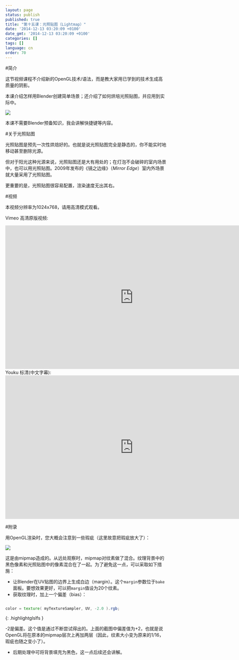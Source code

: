 ```yaml
---
layout: page
status: publish
published: true
title: "第十五课：光照贴图（Lightmap）"
date: '2014-12-13 03:20:09 +0100'
date_gmt: '2014-12-13 03:20:09 +0100'
categories: []
tags: []
language: cn
order: 70
---
```


#简介

这节视频课程不介绍新的OpenGL技术/语法，而是教大家用已学到的技术生成高质量的阴影。

本课介绍怎样用Blender创建简单场景；还介绍了如何烘培光照贴图，并应用到实际中。

![]({{site.baseurl}}/assets/images/tuto-15-lightmaps/lighmappedroom.png)

本课不需要Blender预备知识，我会讲解快捷键等内容。

#关于光照贴图

光照贴图是预先一次性烘焙好的。也就是说光照贴图完全是静态的，你不能实时地移动甚至删除光源。

但对于阳光这种光源来说，光照贴图还是大有用处的；在灯泡不会破碎的室内场景中，也可以用光照贴图。2009年发布的《镜之边缘》（*Mirror Edge*）室内外场景就大量采用了光照贴图。

更重要的是，光照贴图很容易配置，渲染速度无出其右。

#视频

本视频分辨率为1024x768，请用高清模式观看。

Vimeo 高清原版视频:
<iframe src="http://player.vimeo.com/video/24359223?title=0&byline=0&portrait=0" frameborder="0" width="800" height="450"></iframe>
Youku 标清(中文字幕):
<iframe src="http://player.youku.com/embed/XNDg5MjYzMzk2" frameborder="0" width="800" height="450" allowfullscreen></iframe>

#附录

用OpenGL渲染时，您大概会注意到一些瑕疵（这里故意把瑕疵放大了）：

![]({{site.baseurl}}/assets/images/tuto-15-lightmaps/positivebias.png)


这是由mipmap造成的。从远处观察时，mipmap对纹素做了混合。纹理背景中的黑色像素和光照贴图中的像素混合在了一起。为了避免这一点，可以采取如下措施：

* 让Blender在UV贴图的边界上生成白边（margin）。这个`margin`参数位于`bake`面板。要想效果更好，可以把`margin`值设为20个纹素。
* 获取纹理时，加上一个偏差（bias）：

``` glsl

color = texture( myTextureSampler, UV, -2.0 ).rgb;
```
{: .highlightglslfs }

-2是偏差。这个值是通过不断尝试得出的。上面的截图中偏差值为+2，也就是说OpenGL将在原本的mipmap层次上再加两层（因此，纹素大小变为原来的1/16，瑕疵也随之变小了）。

* 后期处理中可将背景填充为黑色，这一点后续还会讲解。

